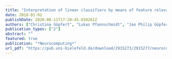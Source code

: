```yaml
---
title: "Interpretation of linear classifiers by means of feature relevance bounds"
date: 2018-01-01
publishDate: 2020-08-11T17:20:45.019261Z
authors: ["Christina Göpfert", "Lukas Pfannschmidt", "Jan Philip Göpfert", "Barbara Hammer"]
publication_types: ["2"]
abstract: ""
featured: true
publication: "*Neurocomputing*"
url_pdf: "https://pub.uni-bielefeld.de/download/2915273/2915277/neurocomputing_2017_goepfert_preprint.pdf"
---
```


